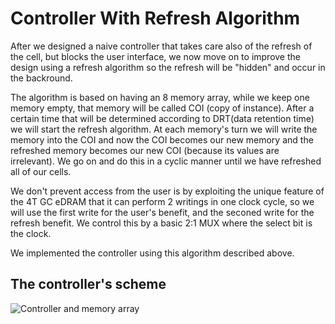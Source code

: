 # Controller With Refresh Algorithm
After we designed a naive controller that takes care also of the refresh of the cell, but blocks the user interface, we now move on to improve the design using a refresh algorithm so the refresh will be "hidden" and occur in the backround.

The algorithm is based on having an 8 memory array, while we keep one memory empty, that memory will be called COI (copy of instance).
After a certain time that will be determined according to DRT(data retention time) we will start the refresh algorithm.
At each memory's turn we will write the memory into the COI and now the COI becomes our new memory and the refreshed memory becomes our new COI (because its values are irrelevant). We go on and do this in a cyclic manner until we have refreshed all of our cells.

We don't prevent access from the user is by exploiting the unique feature of the 4T GC eDRAM that it can perform 2 writings in one clock cycle, so we will use the first write for the user's benefit, and the seconed write for the refresh benefit. We control this by a basic 2:1 MUX where the select bit is the clock.

We implemented the controller using this algorithm described above.

## The controller's scheme

![Controller and memory array](https://drive.google.com/file/d/16RLPw13i_YOaUDNo94ZZ_SNk2zIJmtQI/view "Controller and memory array with refresh algorithm")